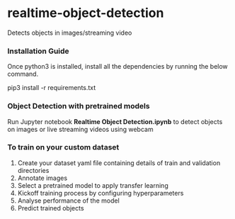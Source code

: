 # realtime-object-detection
Detects objects in images/streaming video

### Installation Guide

Once python3 is installed, install all the dependencies by running the below command.

pip3 install -r requirements.txt

### Object Detection with pretrained models

Run Jupyter notebook **Realtime Object Detection.ipynb** to detect objects on images or live streaming videos using webcam

### To train on your custom dataset

  1. Create your dataset yaml file containing details of train and validation directories
  2. Annotate images
  3. Select a pretrained model to apply transfer learning
  4. Kickoff training process by configuring hyperparameters
  5. Analyse performance of the model
  6. Predict trained objects
